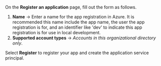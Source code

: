 On the **Register an application** page, fill out the form as follows.

1. **Name** &rarr; Enter a name for the app registration in Azure.  It is recommended this name include the app name, the user the app registration is for, and an identifier like 'dev' to indicate this app registration is for use in local development.
1. **Supported account types** &rarr; *Accounts in this organizational directory only*.

Select **Register** to register your app and create the application service principal.
